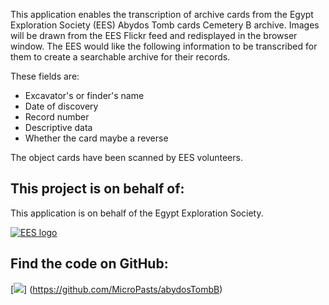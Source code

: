 This application enables the transcription of archive cards from the Egypt Exploration Society (EES) Abydos Tomb
cards Cemetery B archive. Images will be drawn from the EES Flickr feed and redisplayed in the browser window. The
EES would like the following information to be transcribed for them to create a searchable archive for their records. 

These fields are:

* Excavator's or finder's name
* Date of discovery
* Record number
* Descriptive data
* Whether the card maybe a reverse

The object cards have been scanned by EES volunteers.

## This project is on behalf of:

This application is on behalf of the Egypt Exploration Society.

[![EES logo](http://www.ees.ac.uk/images/logo.gif)](http://www.ees.ac.uk)

## Find the code on GitHub:

[![](https://micropasts-other.s3.amazonaws.com/other/github_logo.png)]
(https://github.com/MicroPasts/abydosTombB)
